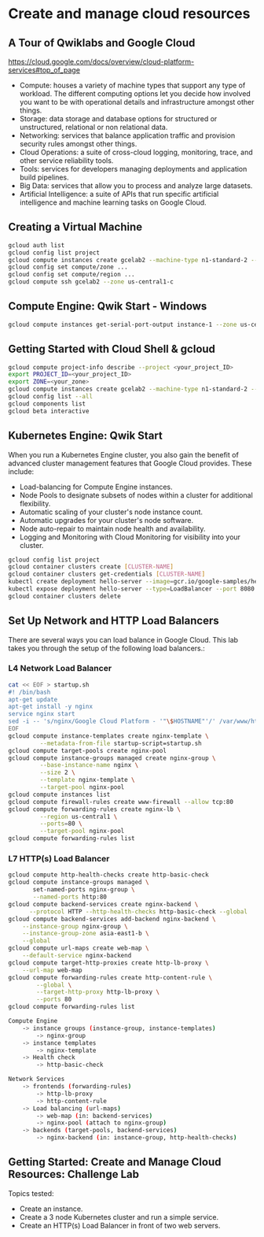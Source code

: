 # Create and manage cloud resources

## A Tour of Qwiklabs and Google Cloud

https://cloud.google.com/docs/overview/cloud-platform-services#top_of_page

- Compute: houses a variety of machine types that support any type of workload. The different computing options let you decide how involved you want to be with operational details and infrastructure amongst other things.
- Storage: data storage and database options for structured or unstructured, relational or non relational data.
- Networking: services that balance application traffic and provision security rules amongst other things.
- Cloud Operations: a suite of cross-cloud logging, monitoring, trace, and other service reliability tools.
- Tools: services for developers managing deployments and application build pipelines.
- Big Data: services that allow you to process and analyze large datasets.
- Artificial Intelligence: a suite of APIs that run specific artificial intelligence and machine learning tasks on Google Cloud.

## Creating a Virtual Machine

```bash
gcloud auth list
gcloud config list project
gcloud compute instances create gcelab2 --machine-type n1-standard-2 --zone us-central1-c
gcloud config set compute/zone ...
gcloud config set compute/region ...
gcloud compute ssh gcelab2 --zone us-central1-c
```

## Compute Engine: Qwik Start - Windows

```bash
gcloud compute instances get-serial-port-output instance-1 --zone us-central1-a
```

## Getting Started with Cloud Shell & gcloud

```bash
gcloud compute project-info describe --project <your_project_ID>
export PROJECT_ID=<your_project_ID>
export ZONE=<your_zone>
gcloud compute instances create gcelab2 --machine-type n1-standard-2 --zone $ZONE
gcloud config list --all
gcloud components list
gcloud beta interactive
```

## Kubernetes Engine: Qwik Start

When you run a Kubernetes Engine cluster, you also gain the benefit of advanced cluster management features that Google Cloud provides. These include:

- Load-balancing for Compute Engine instances.
- Node Pools to designate subsets of nodes within a cluster for additional flexibility.
- Automatic scaling of your cluster's node instance count.
- Automatic upgrades for your cluster's node software.
- Node auto-repair to maintain node health and availability.
- Logging and Monitoring with Cloud Monitoring for visibility into your cluster.

```bash
gcloud config list project
gcloud container clusters create [CLUSTER-NAME]
gcloud container clusters get-credentials [CLUSTER-NAME]
kubectl create deployment hello-server --image=gcr.io/google-samples/hello-app:1.0
kubectl expose deployment hello-server --type=LoadBalancer --port 8080
gcloud container clusters delete
```

## Set Up Network and HTTP Load Balancers

There are several ways you can load balance in Google Cloud. This lab takes you through the setup of the following load balancers.:

### L4 Network Load Balancer

```bash
cat << EOF > startup.sh
#! /bin/bash
apt-get update
apt-get install -y nginx
service nginx start
sed -i -- 's/nginx/Google Cloud Platform - '"\$HOSTNAME"'/' /var/www/html/index.nginx-debian.html
EOF
gcloud compute instance-templates create nginx-template \
         --metadata-from-file startup-script=startup.sh
gcloud compute target-pools create nginx-pool
gcloud compute instance-groups managed create nginx-group \
         --base-instance-name nginx \
         --size 2 \
         --template nginx-template \
         --target-pool nginx-pool
gcloud compute instances list
gcloud compute firewall-rules create www-firewall --allow tcp:80
gcloud compute forwarding-rules create nginx-lb \
         --region us-central1 \
         --ports=80 \
         --target-pool nginx-pool
gcloud compute forwarding-rules list
```

### L7 HTTP(s) Load Balancer

```bash
gcloud compute http-health-checks create http-basic-check
gcloud compute instance-groups managed \
       set-named-ports nginx-group \
       --named-ports http:80
gcloud compute backend-services create nginx-backend \
      --protocol HTTP --http-health-checks http-basic-check --global
gcloud compute backend-services add-backend nginx-backend \
    --instance-group nginx-group \
    --instance-group-zone asia-east1-b \
    --global
gcloud compute url-maps create web-map \
    --default-service nginx-backend
gcloud compute target-http-proxies create http-lb-proxy \
    --url-map web-map
gcloud compute forwarding-rules create http-content-rule \
        --global \
        --target-http-proxy http-lb-proxy \
        --ports 80
gcloud compute forwarding-rules list

Compute Engine
    -> instance groups (instance-group, instance-templates)
        -> nginx-group
    -> instance templates
        -> nginx-template
    -> Health check
        -> http-basic-check

Network Services
    -> frontends (forwarding-rules)
        -> http-lb-proxy
        -> http-content-rule
    -> Load balancing (url-maps)
        -> web-map (in: backend-services)
        -> nginx-pool (attach to nginx-group)
    -> backends (target-pools, backend-services)
        -> nginx-backend (in: instance-group, http-health-checks)
```

## Getting Started: Create and Manage Cloud Resources: Challenge Lab

Topics tested:

- Create an instance.
- Create a 3 node Kubernetes cluster and run a simple service.
- Create an HTTP(s) Load Balancer in front of two web servers.
